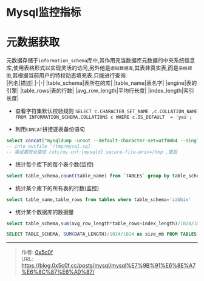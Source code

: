 # Mysql监控指标


# 元数据获取
元数据存储于`information_schema`库中,其作用充当数据库元数据的中央系统信息库,使用表格形式以实现灵活的访问,另外他是`虚拟数据库`,其表非真实表,而是`系统视图`,其根据当前用户的特权动态填充表.只能进行查询.  
|列名|描述|
|-|-|
|table_schema|表所在的库|
|table_name|表名字|
|engine|表的引擎|
|table_rows|表的行数|
|avg_row_length|平均行长度|
|index_length|索引长度|


- 查看字符集默认校验规则 
`SELECT c.CHARACTER_SET_NAME ,c.COLLATION_NAME FROM INFORMATION_SCHEMA.COLLATIONS c WHERE c.IS_DEFAULT  = 'yes';`

- 利用`CONCAT`拼接逐表备份语句
```sql
select concat("mysqldump -uroot --default-character-set=utf8mb4 --single-transaction -R -E " ,t.TABLE_SCHEMA ," ",t.TABLE_NAME ," | gzip > /data/backup/",t.TABLE_SCHEMA ,"_" ,date_format(now(),'%Y%m%d%k%i') ,"/" ,t.TABLE_NAME ,".sql.gz") from information_schema.TABLES t where t.TABLE_SCHEMA = 'mysql' into outfile '/tmp/mysql.sql' ;
-- into outfile '/tmp/mysql.sql' 
-- 需设置安全路径 /etc/my.cnf:[mysqld] secure-file-priv=/tmp ,重启 
```

- 统计每个库下的每个表个数(监控)
```sql
select table_schema,count(table_name) from `TABLES` group by table_schema; 
```

- 统计某个库下的所有表的行数(监控)  
```sql
select table_name,table_rows from tables where table_schema='zabbix'
```

- 统计某个数据库的数据量 
```sql
select table_schema,sum(avg_row_length*table_rows+index_length)/1024/1024 as size_mb from information_schema.tables group by table_schema;

SELECT TABLE_SCHEMA, SUM(DATA_LENGTH)/1024/1024 as size_mb FROM TABLES GROUP BY TABLE_SCHEMA;
```

---

> 作者: [0x5c0f](https://blog.0x5c0f.cc)  
> URL: https://blog.0x5c0f.cc/posts/mysql/mysql%E7%9B%91%E6%8E%A7%E6%8C%87%E6%A0%87/  

